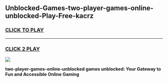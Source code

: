 
## Unblocked-Games-two-player-games-online-unblocked-Play-Free-kacrz
<h3>
<a href="https://premium76.site?title=two-player-games-online-unblocked&ref=23A">CLICK TO PLAY</a></h3>
<hr>

<h3>
<a href="https://premium76.site?title=two-player-games-online-unblocked&ref=23A">CLICK 2 PLAY</a>
  
</h3>

<a href="https://premium76.site?title=two-player-games-online-unblocked&ref=23A"><img src="https://clearcache.store/games.png"></a>


**two-player-games-online-unblocked games unblocked: Your Gateway to Fun and Accessible Online Gaming**
